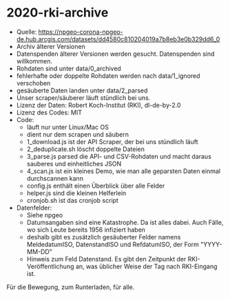 # 2020-rki-archive

- Quelle: https://npgeo-corona-npgeo-de.hub.arcgis.com/datasets/dd4580c810204019a7b8eb3e0b329dd6_0
- Archiv älterer Versionen
- Datenspenden älterer Versionen werden gesucht. Datenspenden sind willkommen.
- Rohdaten sind unter data/0_archived
- fehlerhafte oder doppelte Rohdaten werden nach data/1_ignored verschoben
- gesäuberte Daten landen unter data/2_parsed
- Unser scraper/säuberer läuft stündlich bei uns.
- Lizenz der Daten: Robert Koch-Institut (RKI), dl-de-by-2.0
- Lizenz des Codes: MIT
- Code:
	- läuft nur unter Linux/Mac OS
	- dient nur dem scrapen und säubern
	- 1_download.js ist der API Scraper, der bei uns stündlich läuft
	- 2_deduplicate.sh löscht doppelte Dateien
	- 3_parse.js parsed die API- und CSV-Rohdaten und macht daraus sauberes und einheitliches JSON
	- 4_scan.js ist ein kleines Demo, wie man alle geparsten Daten einmal durchscannen kann
	- config.js enthält einen Überblick über alle Felder
	- helper.js sind die kleinen Helferlein
	- cronjob.sh ist das cronjob script
- Datenfelder:
	- Siehe npgeo
	- Datumsangaben sind eine Katastrophe. Da ist alles dabei. Auch Fälle, wo sich Leute bereits 1956 infiziert haben
	- deshalb gibt es zusätzlich gesäuberter Felder namens MeldedatumISO, DatenstandISO und RefdatumISO, der Form "YYYY-MM-DD"
	- Hinweis zum Feld Datenstand. Es gibt den Zeitpunkt der RKI-Veröffentlichung an, was üblicher Weise der Tag nach RKI-Eingang ist.

Für die Bewegung,
zum Runterladen,
für alle.

